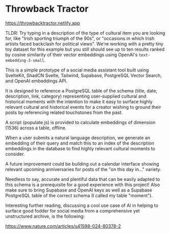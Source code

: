 # Throwback Tractor

https://throwbacktractor.netlify.app

TLDR: Try typing in a description of the type of cultural item you are looking for, like "Irish sporting triumph of the 90s", or "occasions in which Irish artists faced backclash for political views". We're working with a pretty tiny toy dataset for this example but you still should see up to ten results ranked by cosine similarity of their vector embeddings using OpenAI's `text-embedding-3-small`.

This is a simple prototype of a social media assistant tool built using SvelteKit, ShadCN Svelte, Tailwind, Supabase, PostgreSQL Vector Search, and OpenAI embeddings API.

It is designed to reference a PostgreSQL table of the schema (title, date, description, link, category) representing user-supplied cultural and historical moments with the intention to make it easy to surface highly relevant cultural and historical events for a creator wishing to ground their posts by referencing related touchstones from the past.

A script (populate.js) is provided to calculate embeddings of dimension (1536) across a table, offline.

When a user submits a natural language description, we generate an embedding of their query and match this to an index of the description embeddings in the database to find highly relevant cultural moments to consider.

A future improvement could be building out a calendar interface showing relevant upcoming anniversaries for posts of the "on this day in..." variety.

Needless to say, accurate and plentiful data that can be easily adapted to this schema is a prerequisite for a good experience with this project! Also make sure to bring Supabase and OpenAI keys as well as a Supabase PostgreSQL table of the correct schema (I called my table "moment").

Interesting further reading, discussing a cool use case of AI in helping to surface good fodder for social media from a comprehensive yet unstructured archive, is the following:

https://www.nature.com/articles/s41598-024-80378-2
